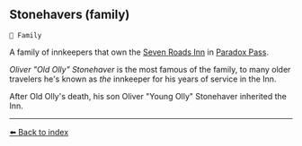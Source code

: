 ## Stonehavers (family)

`🪪 Family`

A family of innkeepers that own the [Seven Roads Inn](https://zeithalt.github.io/r/seven_roads_inn.html) in [Paradox Pass](https://zeithalt.github.io/r/paradox_pass.html).

_Oliver "Old Olly" Stonehaver_ is the most famous of the family, to many older travelers he's known as *the* innkeeper for his years of service in the Inn.

After Old Olly's death, his son Oliver "Young Olly" Stonehaver inherited the Inn.


----------
[⬅️ Back to index](/index.md#3d30_s)